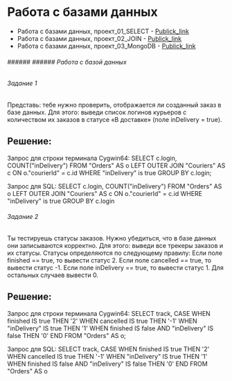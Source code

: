 # Работа с базами данных
- Работа с базами данных, проект_01_SELECT - [Publick_link](https://docs.google.com/spreadsheets/d/1R8VZXV7RtH-ANwvG4QVQLe_b3JKVY86XKUx3Wp2h7iM/edit?usp=sharing)
- Работа с базами данных, проект_02_JOIN - [Publick_link](https://docs.google.com/spreadsheets/d/197JdjIazn0R66EFn9uer9AH19QQToc7L6DfbyRzSTkc/edit?usp=sharing)
- Работа с базами данных, проект_03_MongoDB - [Publick_link](https://docs.google.com/spreadsheets/d/1cnLmyHLs4YunkiBa6wE7jNr83e38KRKk3mGpodEBshk/edit?usp=sharing)

###### ###### ###### Работа с базой данных
###### Задание 1
Представь: тебе нужно проверить, отображается ли созданный заказ в базе данных.
Для этого: выведи список логинов курьеров с количеством их заказов в статусе «В доставке» (поле inDelivery = true). 

## Решение:

Запрос для строки терминала Cygwin64:
 SELECT c.login, COUNT("inDelivery") FROM "Orders" AS o LEFT OUTER JOIN "Couriers" AS c ON o."courierId" = c.id WHERE "inDelivery" is true GROUP BY c.login;

Запрос для SQL:
 SELECT c.login, COUNT("inDelivery") 
 FROM "Orders" AS o 
 LEFT OUTER JOIN "Couriers" AS c ON o."courierId" = c.id 
 WHERE "inDelivery" is true 
 GROUP BY c.login


###### Задание 2
Ты тестируешь статусы заказов. Нужно убедиться, что в базе данных они записываются корректно.
Для этого: выведи все трекеры заказов и их статусы. 
Статусы определяются по следующему правилу:
Если поле finished == true, то вывести статус 2.
Если поле canсelled == true, то вывести статус -1.
Если поле inDelivery == true, то вывести статус 1.
Для остальных случаев вывести 0.

## Решение:

Запрос для строки терминала Cygwin64:
 SELECT track, CASE WHEN finished IS true THEN '2' WHEN cancelled IS true THEN '-1' WHEN "inDelivery" IS true THEN '1' WHEN finished IS false AND "inDelivery" IS false THEN '0' END FROM "Orders" AS o;

Запрос для SQL:
 SELECT track, 
    CASE WHEN finished IS true THEN '2' 
        WHEN cancelled IS true THEN '-1' 
        WHEN "inDelivery" IS true THEN '1' 
        WHEN finished IS false AND "inDelivery" IS false THEN '0' 
    END 
 FROM "Orders" AS o
